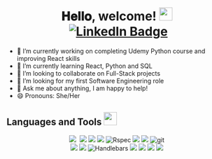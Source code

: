 <h1 align="center">
  𝐇𝐞𝐥𝐥𝐨, welcome! <img src = "https://raw.githubusercontent.com/MartinHeinz/MartinHeinz/master/wave.gif" width = 30px> 
  <div id="badges" align="center">
  <img src="https://komarev.com/ghpvc/?username=delphiine&style=flat-square&color=blue" alt=""/>
  <a href="https://www.linkedin.com/in/delphine-mubiligi/">
    <img src="https://img.shields.io/badge/LinkedIn-blue?style=for-the-badge&logo=linkedin&logoColor=white&style=flat-square" alt="LinkedIn Badge"/>
  </a>
</div>
</h1>

- 🔭 I’m currently working on completing Udemy Python course and improving React skills
- 🌱 I’m currently learning React, Python and SQL
- 👯 I’m looking to collaborate on Full-Stack projects
- 🤔 I’m looking for my first Software Engineering role
- 💬 Ask me about anything, I am happy to help!
- 😄 Pronouns: She/Her


## Languages and Tools <img src = "https://media2.giphy.com/media/QssGEmpkyEOhBCb7e1/giphy.gif?cid=ecf05e47a0n3gi1bfqntqmob8g9aid1oyj2wr3ds3mg700bl&rid=giphy.gif" width = 30px> 
<div align="center">
  <img src="https://img.shields.io/badge/ruby-%23CC342D.svg?style=for-the-badge&logo=ruby&logoColor=white"/>&nbsp
  <img src="https://img.shields.io/badge/javascript-%23323330.svg?style=for-the-badge&logo=javascript&logoColor=%23F7DF1E"/>
  <img src="https://img.shields.io/badge/node.js-6DA55F?style=for-the-badge&logo=node.js&logoColor=white"/>
  <img src="https://img.shields.io/badge/express.js-%23404d59.svg?style=for-the-badge&logo=express&logoColor=%2361DAFB"/>
  <img src="https://img.shields.io/badge/RSpec-blue?style=for-the-badge&logo=Rspec&logoColor=white" alt="Rspec"/>
  <img src="https://img.shields.io/badge/-jest-%23C21325?style=for-the-badge&logo=jest&logoColor=white"/>
  <img src="https://img.shields.io/badge/-cypress-%23E5E5E5?style=for-the-badge&logo=cypress&logoColor=058a5e"/>
  <img src="https://img.shields.io/badge/git-F05032.svg?style=for-the-badge&logo=git&logoColor=white" alt="git"/>
</div>
<div align="center">
  <img src="https://img.shields.io/badge/github-%23121011.svg?style=for-the-badge&logo=github&logoColor=white"/>
  <img src="https://img.shields.io/badge/react_native-%2320232a.svg?style=for-the-badge&logo=react&logoColor=%2361DAFB"/>
  <img src="https://img.shields.io/badge/Handlebars-black?style=for-the-badge&logo=Handlebars&logoColor=white" alt="Handlebars"/>
  <img src="https://img.shields.io/badge/html5-%23E34F26.svg?style=for-the-badge&logo=html5&logoColor=white"/>
  <img src="https://img.shields.io/badge/css3-%231572B6.svg?style=for-the-badge&logo=css3&logoColor=white"/>
  <img src="https://img.shields.io/badge/postgres-%23316192.svg?style=for-the-badge&logo=postgresql&logoColor=white"/>
  <img src="https://img.shields.io/badge/MongoDB-%234ea94b.svg?style=for-the-badge&logo=mongodb&logoColor=white"/>
</div>
